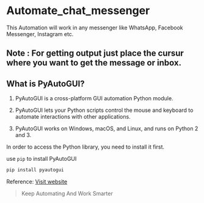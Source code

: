 # Automate_chat_messenger
This Automation will work in any messenger like WhatsApp, Facebook Messenger, Instagram etc.

## Note : For getting output just place the cursur where you want to get the message or inbox.

## What is PyAutoGUI?
1)  PyAutoGUI is a cross-platform GUI automation Python module.

2)	PyAutoGUI lets your Python scripts control the mouse and keyboard to automate interactions with other applications.

3)	PyAutoGUI works on Windows, macOS, and Linux, and runs on Python 2 and 3.



In order to access the Python library, you need to install it first.

use `pip` to install PyAutoGUI
```python
pip install pyautogui
```

Reference:
[Visit website](https://pypi.org/project/PyAutoGUI/ "Reference Link")

>Keep Automating And Work Smarter
